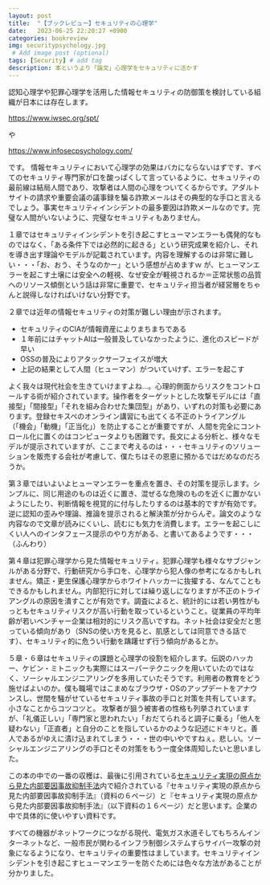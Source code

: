 ```yaml
---
layout: post
title:  "【ブックレビュー】セキュリティの心理学"
date:   2023-06-25 22:20:27 +0900
categories: bookreview
img: securitypsychology.jpg
 # Add image post (optional)
tags: [Security] # add tag
description: 本というより「論文」心理学をセキュリティに活かす
---
```


認知心理学や犯罪心理学を活用した情報セキュリティの防御策を検討している組織が日本には存在します。

https://www.iwsec.org/spt/

や　

https://www.infosecpsychology.com/

です。
情報セキュリティにおいて心理学の効果はバカにならないはずです、すべてのセキュリティ専門家が口を酸っぱくして言っているように、セキュリティの最前線は結局人間であり、攻撃者は人間の心理をついてくるからです。アダルトサイトの請求や重要会議の議事録を騙る詐欺メールはその典型的な手口と言えるでしょう。事実セキュリティインシデントの最多要因は詐欺メールなのです。完璧な人間がいないように、完璧なセキュリティもありません。

１章ではセキュリティインシデントを引き起こすヒューマンエラーも偶発的なものではなく、「ある条件下では必然的に起きる」という研究成果を紹介し、それを導き出す理論やモデルが記載されています。内容を理解するのは非常に難しい・・・「お、おう、そうなのかー」という感想が占めますｗ
が、ヒューマンエラーを起こす土壌には安全への軽視、なぜ安全が軽視されるか＝正常状態の品質へのリソース傾倒という話は非常に重要で、セキュリティ担当者が経営層をちゃんと説得しなければいけない分野です。

２章では近年の情報セキュリティの対策が難しい理由が示されます。

- セキュリティのCIAが情報資産によりまちまちである
- １年前にはチャットAIは一般普及していなかったように、進化のスピードが早い
- OSSの普及によりアタックサーフェイスが増大
- 上記の結果として人間（ヒューマン）がついていけず、エラーを起こす

よく我々は現代社会を生きていけますよね…。心理的側面からリスクをコントロールする術が紹介されています。操作者をターゲットとした攻撃モデルには「直接型」「間接型」「それを組み合わせた集団型」があり、いずれの対策も必要にあります。登録セキスペのオンライン講習にも出てくる不正のトライアングル（「機会」「動機」「正当化」）を防止することが重要ですが、人間を完全にコントロール化に置くのはコンピュータよりも困難です。長文による分析と、様々なモデルが提示されていますが、ここまで考えるのは・・・セキュリティのソリューションを販売する会社が考慮して、僕たちはその恩恵に預かるではだめなのだろうか。

第３章ではいよいよヒューマンエラーを重点を置き、その対策を提示します。シンプルに、同じ用途のものは近くに置き、混ぜるな危険のものを近くに置かないようにしたり、判断情報を視覚的に付与したりするのは基本的ですが有効です。逆に認知の歪みや理論、推論を提示されると解決策が分からんぞ。論文のような内容なので文章が読みにくいし、読むにも気力を消費します。エラーを起こしにくい人へのインタフェース提示のやり方がある、と書いてあるようです・・・（ふんわり）

第４章は犯罪心理学から見た情報セキュリティ。犯罪心理学も様々なサブジャンルがある分野で、行動研究から手口を、心理学から犯人像の参考になるかもしれません。矯正・更生保護心理学からホワイトハッカーに抜擢する、なんてこともできるかもしれません。内部犯行に対しては繰り返しになりますが不正のトライアングルの原因を潰すことが有効です。調査によると、統計的には若い男性がもっともセキュリティリスクが高い行動を取っているということ。従業員の平均年齢が若いベンチャー企業は相対的にリスク高いですね。ネット社会は安全だと思っている傾向があり（SNSの使い方を見ると、肌感としては同意できる話です）、セキュリティ的に危うい行動を躊躇せず行う傾向があるとか。

５章・６章はセキュリティの課題と心理学の役割を紹介します。伝説のハッカー、ケビン・ミトニックも実際にはスーパーテクニックを用いていたのではなく、ソーシャルエンジニアリングを多用していたそうです。利用者の教育をどう施せばよいのか。僕も職場ではこまめなブラウザ・OSのアップデートをアナウンスし、世間を騒がせているセキュリティ事故の手口と対策を共有しています。小さなことからコツコツと。
攻撃者が狙う被害者の性格も列挙されていますが、「礼儀正しい」「専門家と思われたい」「おだてられると調子に乗る」「他人を疑わない」「正直者」と自分のことを指しているかのような記述にドキリと。善人であるがゆえに漬け込まれてしまう・・・世の中いやですねぇ。悲しい。ソーシャルエンジニアリングの手口とその対策をもう一度全体周知したいと思いました。

この本の中での一番の収穫は、最後に引用されている[セキュリティ実現の原点から見た内部要因事故抑制手法](https://www.jnsa.org/jnsapress/vol33/3_kikou.pdf)内で紹介されている『セキュリティ実現の原点から見た内部要因事故抑制手法』（資料の６ページ）と『セキュリティ実現の原点から見た内部要因事故抑制手法』（以下資料の１６ページ）だと思います。企業の中で具体的に使いやすい資料です。

すべての機器がネットワークにつながる現代、電気ガス水道そしてもちろんインターネットなど、一般市民が関わるインフラ制御システムすらサイバー攻撃の対象になるようになり、セキュリティの重要性はましています。セキュリティインシデントを引き起こすヒューマンエラーを防ぐためには色々な方法があることが分かりました。